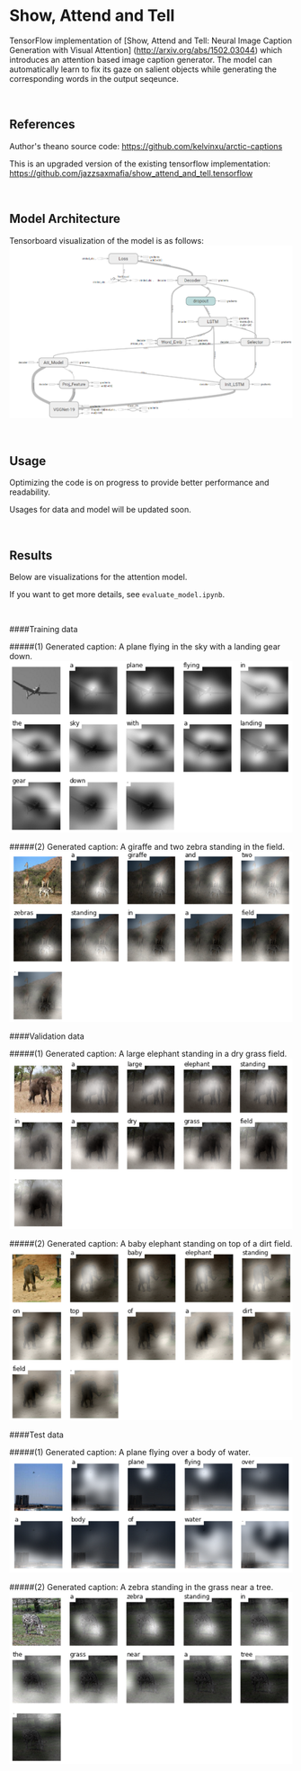# Show, Attend and Tell 
TensorFlow implementation of [Show, Attend and Tell: Neural Image Caption Generation with Visual Attention] (http://arxiv.org/abs/1502.03044) which introduces an attention based image caption generator. The model can automatically learn to fix its gaze on salient objects while generating the corresponding words in the output seqeunce.



<br/>

## References
Author's theano source code: https://github.com/kelvinxu/arctic-captions

This is an upgraded version of the existing tensorflow implementation: https://github.com/jazzsaxmafia/show_attend_and_tell.tensorflow

<br/>

## Model Architecture

Tensorboard visualization of the model is as follows:
![alt text](jpg/model.jpg "model image")

<br/>

## Usage
Optimizing the code is on progress to provide better performance and readability.

Usages for data and model will be updated soon.

<br/>

## Results
Below are visualizations for the attention model.

If you want to get more details, see `evaluate_model.ipynb`. 

<br/>

####Training data

#####(1) Generated caption: A plane flying in the sky with a landing gear down.
![alt text](jpg/train2.jpg "train image")

#####(2) Generated caption: A giraffe and two zebra standing in the field.
![alt text](jpg/train.jpg "train image")

####Validation data

#####(1) Generated caption: A large elephant standing in a dry grass field.
![alt text](jpg/val.jpg "val image")

#####(2) Generated caption: A baby elephant standing on top of a dirt field.
![alt text](jpg/val2.jpg "val image")

####Test data

#####(1) Generated caption: A plane flying over a body of water.
![alt text](jpg/test.jpg "test image")

#####(2) Generated caption: A zebra standing in the grass near a tree.
![alt text](jpg/test2.jpg "test image")


